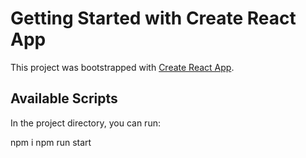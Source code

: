 # Getting Started with Create React App

This project was bootstrapped with [Create React App](https://github.com/facebook/create-react-app).

## Available Scripts

In the project directory, you can run:

npm i 
npm run start

